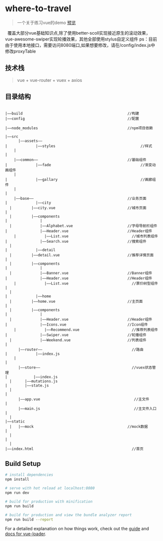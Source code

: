 # where-to-travel

> 一个关于练习vue的demo [预览](https://jiaen188.github.io/vue-travel-project/#/)

&nbsp;&nbsp;覆盖大部分vue基础知识点,除了使用better-scoll实现接近原生的滚动效果，vue-awesome-swiper实现轮播效果，其他全部使用stylus自定义组件
ps：目前由于使用本地接口，需要访问8080端口,如果想要修改，请在/config/index.js中修改proxyTable

## 技术栈

>	vue + vue-router + vuex + axios

## 目录结构

```

|——build                                                //构建
|——config                                               //配置

|——node_modules                                         //npm项目依赖

|——src
	  |——assets——
|			  |——styles                                       //样式
	|
|
    |——common——                                         //基础组件
|			  |——fade                                         //渐变动画组件
	|
|			  |——gallary                                      //画廊组件
	|
|
    |——base——                                           //业务页面
|			  |——city
  |         |——city.vue                                 //城市页面
|
  |         |——components
|               |
  |             |——Alphabet.vue                         //字母导航栏组件
|               |——Header.vue                           //Header组件
	|             |——List.vue                             //城市列表组件
|               |——Search.vue                           //搜索组件
  |
|			  |——detail
  |         |——detail.vue                               //推荐详情页面
|
  |         |——components
|               |
  |             |——Banner.vue                           //Banner组件
|               |——Header.vue                           //Header组件
	|             |——List.vue                             //票价树型组件
|
  |
|			  |——home
  |         |——home.vue                                 //主页面
|
  |         |——components
|               |
  |             |——Header.vue                           //Header组件
|               |——Icons.vue                            //Icon组件
	|             |——Recommend.vue                        //推荐列表组件
|               |——Swiper.vue                           //轮播组件
  |             |——Weekend.vue                          //列表组件
|
	  |——router——                                         //路由
|		      |——index.js
    |
|
	  |——store——                                          //vuex状态管理
|		     |——index.js
  |      |——mutations.js
|        |——state.js
  |
|
	  |——app.vue                                           //主文件
|
	  |——main.js                                           //主文件入口
|
  |
|——static
  |   |——mock                                           //mock数据
|
  |
|
  |
|——index.html	                                          //首页

```

## Build Setup

``` bash
# install dependencies
npm install

# serve with hot reload at localhost:8080
npm run dev

# build for production with minification
npm run build

# build for production and view the bundle analyzer report
npm run build --report
```

For a detailed explanation on how things work, check out the [guide](http://vuejs-templates.github.io/webpack/) and [docs for vue-loader](http://vuejs.github.io/vue-loader).
